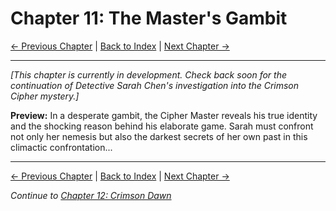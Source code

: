 # Chapter 11: The Master's Gambit

[← Previous Chapter](chapter10.md) | [Back to Index](../index.md) | [Next Chapter →](chapter12.md)

---

*[This chapter is currently in development. Check back soon for the continuation of Detective Sarah Chen's investigation into the Crimson Cipher mystery.]*

**Preview:**
In a desperate gambit, the Cipher Master reveals his true identity and the shocking reason behind his elaborate game. Sarah must confront not only her nemesis but also the darkest secrets of her own past in this climactic confrontation...

---

[← Previous Chapter](chapter10.md) | [Back to Index](../index.md) | [Next Chapter →](chapter12.md)

*Continue to [Chapter 12: Crimson Dawn](chapter12.md)*